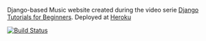 Django-based Music website created during the video serie [Django Tutorials for Beginners](https://www.youtube.com/playlist?list=PL6gx4Cwl9DGBlmzzFcLgDhKTTfNLfX1IK). Deployed at [Heroku](https://django-music-website.herokuapp.com)

[![Build Status](https://travis-ci.org/osya/music_website.svg)](https://travis-ci.org/osya/music_website)
